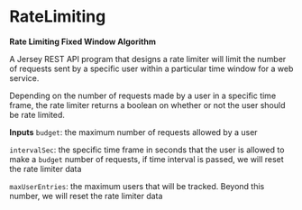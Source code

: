 # RateLimiting
**Rate Limiting Fixed Window Algorithm**

A Jersey REST API program that designs a rate limiter will limit the number of requests sent by a specific user within a particular time window for a web service. 

Depending on the number of requests made by a user in a specific time frame, the rate limiter returns a boolean on whether or not the user should be rate limited.

**Inputs**
`budget`: the maximum number of requests allowed by a user

`intervalSec`: the specific time frame in seconds that the user is allowed to make a `budget` number of requests, if time interval is passed, we will reset the rate limiter data

`maxUserEntries`: the maximum users that will be tracked. Beyond this number, we will reset the rate limiter data



